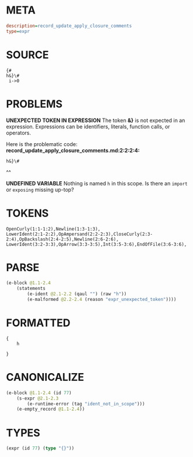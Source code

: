 # META
~~~ini
description=record_update_apply_closure_comments
type=expr
~~~
# SOURCE
~~~roc
{#
h&}\#
 i->0
~~~
# PROBLEMS
**UNEXPECTED TOKEN IN EXPRESSION**
The token **&}** is not expected in an expression.
Expressions can be identifiers, literals, function calls, or operators.

Here is the problematic code:
**record_update_apply_closure_comments.md:2:2:2:4:**
```roc
h&}\#
```
 ^^


**UNDEFINED VARIABLE**
Nothing is named `h` in this scope.
Is there an `import` or `exposing` missing up-top?

# TOKENS
~~~zig
OpenCurly(1:1-1:2),Newline(1:3-1:3),
LowerIdent(2:1-2:2),OpAmpersand(2:2-2:3),CloseCurly(2:3-2:4),OpBackslash(2:4-2:5),Newline(2:6-2:6),
LowerIdent(3:2-3:3),OpArrow(3:3-3:5),Int(3:5-3:6),EndOfFile(3:6-3:6),
~~~
# PARSE
~~~clojure
(e-block @1.1-2.4
	(statements
		(e-ident @2.1-2.2 (qaul "") (raw "h"))
		(e-malformed @2.2-2.4 (reason "expr_unexpected_token"))))
~~~
# FORMATTED
~~~roc
{
	h
	
}
~~~
# CANONICALIZE
~~~clojure
(e-block @1.1-2.4 (id 77)
	(s-expr @2.1-2.3
		(e-runtime-error (tag "ident_not_in_scope")))
	(e-empty_record @1.1-2.4))
~~~
# TYPES
~~~clojure
(expr (id 77) (type "{}"))
~~~
